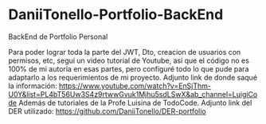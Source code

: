 # DaniiTonello-Portfolio-BackEnd
BackEnd de Portfolio Personal

Para poder lograr toda la parte del JWT, Dto, creacion de usuarios con permisos, etc, seguí un video tutorial de Youtube, así que el código no es 100% de mi autoría en esas partes, pero configuré todo lo que pude para adaptarlo a los requerimientos de mi proyecto.
Adjunto link de donde saqué la información: https://www.youtube.com/watch?v=EnSjThm-U0Y&list=PL4bT56Uw3S4z9rtwwGvuk1Mjhu5sdLSwX&ab_channel=LuigiCode
Además de tutoriales de la Profe Luisina de TodoCode.
Adjunto link del DER utilizado: https://github.com/DaniiTonello/DER-portfolio
